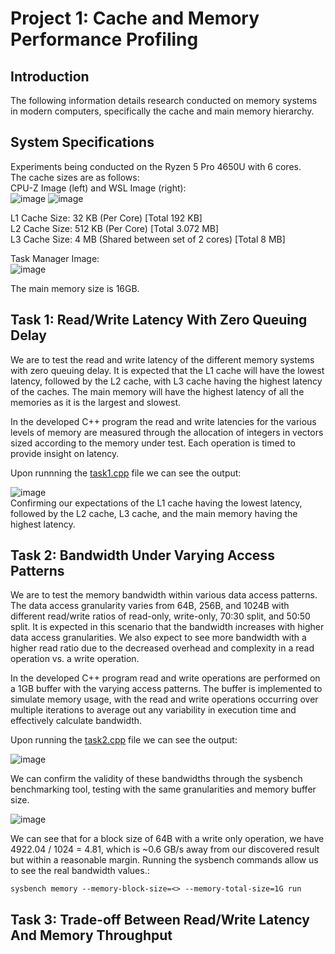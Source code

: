# Project 1: Cache and Memory Performance Profiling
## Introduction
The following information details research conducted on memory systems in modern computers, specifically the cache and main memory hierarchy.  <br />
## System Specifications
Experiments being conducted on the Ryzen 5 Pro 4650U with 6 cores. <br />
The cache sizes are as follows: <br />
CPU-Z Image (left) and WSL Image (right): <br />
![image](https://github.com/user-attachments/assets/f0884847-36a4-46af-9157-2fe2403abf6a)
![image](https://github.com/user-attachments/assets/3c163634-0f38-4e4b-951e-879b0190a957) <br />

L1 Cache Size: 32 KB (Per Core) [Total 192 KB] <br />
L2 Cache Size:  512 KB (Per Core) [Total 3.072 MB] <br />
L3 Cache Size: 4 MB (Shared between set of 2 cores) [Total 8 MB] <br />

Task Manager Image: <br />
![image](https://github.com/user-attachments/assets/fb6648dc-e666-481e-9154-c3694748da3f) <br />

The main memory size is 16GB. <br />

## Task 1: Read/Write Latency With Zero Queuing Delay
We are to test the read and write latency of the different memory systems with zero queuing delay. It is expected that the L1 cache will have the lowest latency, followed by the L2 cache, with L3 cache having the highest latency of the caches. The main memory will have the highest latency of all the memories as it is the largest and slowest. <br />

In the developed C++ program the read and write latencies for the various levels of memory are measured through the allocation of integers in vectors sized according to the memory under test. Each operation is timed to provide insight on latency. <br />

Upon runnning the [task1.cpp](https://github.com/marcm24/acs/blob/main/project1/task1.cpp) file we can see the output: <br />

![image](https://github.com/user-attachments/assets/37e01151-ac60-42ac-bb9d-d74cbabeae83) <br />
Confirming our expectations of the L1 cache having the lowest latency, followed by the L2 cache, L3 cache, and the main memory having the highest latency. <br />

## Task 2: Bandwidth Under Varying Access Patterns <br />

We are to test the memory bandwidth within various data access patterns. The data access granularity varies from 64B, 256B, and 1024B with different read/write ratios of read-only, write-only, 70:30 split, and 50:50 split. It is expected in this scenario that the bandwidth increases with higher data access granularities. We also expect to see more bandwidth with a higher read ratio due to the decreased overhead and complexity in a read operation vs. a write operation. <br />

In the developed C++ program read and write operations are performed on a 1GB buffer with the varying access patterns. The buffer is implemented to simulate memory usage, with the read and write operations occurring over multiple iterations to average out any variability in execution time and effectively calculate bandwidth. <br />

Upon running the [task2.cpp](https://github.com/marcm24/acs/blob/main/project1/task2.cpp) file we can see the output: <br />

![image](https://github.com/user-attachments/assets/cca4bcbe-6b02-4d9c-a429-9670a61e5ae3) <br />

We can confirm the validity of these bandwidths through the sysbench benchmarking tool, testing with the same granularities and memory buffer size. <br />

![image](https://github.com/user-attachments/assets/f326febc-268c-443a-a874-cea2900cc4a8) <br /> 

We can see that for a block size of 64B with a write only operation, we have 4922.04 / 1024 = 4.81, which is ~0.6 GB/s away from our discovered result but within a reasonable margin. Running the sysbench commands allow us to see the real bandwidth values.: <br />
```
sysbench memory --memory-block-size=<> --memory-total-size=1G run
```
## Task 3: Trade-off Between Read/Write Latency And Memory Throughput






